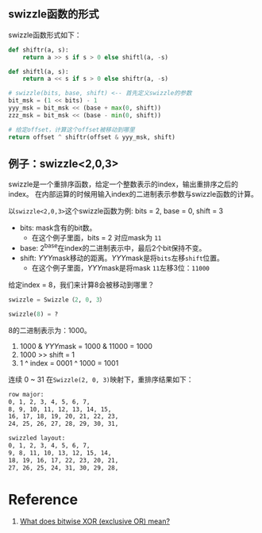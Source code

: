 
## swizzle函数的形式

swizzle函数形式如下：

```python
def shiftr(a, s):
    return a >> s if s > 0 else shiftl(a, -s)

def shiftl(a, s):
    return a << s if s > 0 else shiftr(a, -s)

# swizzle(bits, base, shift) <-- 首先定义swizzle的参数
bit_msk = (1 << bits) - 1
yyy_msk = bit_msk << (base + max(0, shift))
zzz_msk = bit_msk << (base - min(0, shift))

# 给定offset，计算这个offset被移动到哪里
return offset ^ shiftr(offset & yyy_msk, shift)
```

## 例子：swizzle<2,0,3>

swizzle是一个重排序函数，给定一个整数表示的index，输出重排序之后的index。
在内部运算的时候用输入index的二进制表示参数与swizzle函数的计算。

以`swizzle<2,0,3>`这个swizzle函数为例: bits = 2, base = 0, shift = 3
- $\text{bits}$: mask含有的bit数。
  - 在这个例子里面，bits = 2 对应mask为 `11`
- $\text{base}$: $2^{\text{base}}$在index的二进制表示中，最后2个bit保持不变。
- $\text{shift}$: $YYY \text{mask}$移动的距离。$YYY \text{mask}$是将`bits`左移`shift`位置。
  - 在这个例子里面，$YYY \text{mask}$是将mask `11`左移3位：`11000`

给定index = 8，我们来计算8会被移动到哪里？
```python
swizzle = Swizzle（2, 0, 3）

swizzle(8) = ?
```

8的二进制表示为：1000。

1. 1000 & $YYY \text{mask}$ = 1000 & 11000 = 1000
1. 1000 >> shift = 1
1. 1 ^ index = 0001 ^ 1000 = 1001

连续 0 ~ 31 在`Swizzle(2, 0, 3)`映射下，重排序结果如下：

```bash
row major: 
0, 1, 2, 3, 4, 5, 6, 7, 
8, 9, 10, 11, 12, 13, 14, 15, 
16, 17, 18, 19, 20, 21, 22, 23, 
24, 25, 26, 27, 28, 29, 30, 31,

swizzled layout: 
0, 1, 2, 3, 4, 5, 6, 7, 
9, 8, 11, 10, 13, 12, 15, 14, 
18, 19, 16, 17, 22, 23, 20, 21, 
27, 26, 25, 24, 31, 30, 29, 28,
```

# Reference

1. [What does bitwise XOR (exclusive OR) mean?](https://stackoverflow.com/questions/6398427/what-does-bitwise-xor-exclusive-or-mean)
